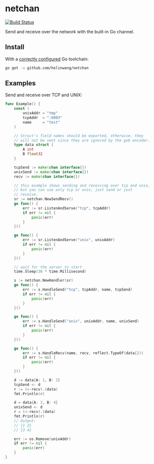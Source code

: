# netchan

[![Build Status](https://travis-ci.org/helinwang/netchan.svg?branch=master)](https://travis-ci.org/helinwang/netchan)

Send and receive over the network with the built-in Go channel.

## Install

With a [correctly configured](https://golang.org/doc/install#testing) Go toolchain:

```sh
go get -u github.com/helinwang/netchan
```

## Examples

Send and receive over TCP and UNIX:

```Go
func Example() {
	const (
		unixAddr = "tmp"
		tcpAddr  = ":8003"
		name     = "test"
	)

	// Struct's field names should be exported, otherwise, they
	// will not be sent since they are ignored by the gob encoder.
	type data struct {
		A int
		B float32
	}

	tcpSend := make(chan interface{})
	unixSend := make(chan interface{})
	recv := make(chan interface{})

	// this example shows sending and receiving over tcp and unix,
	// but you can use only tcp or unix, just send or just
	// receive.
	sr := netchan.NewSendRecv()
	go func() {
		err := sr.ListenAndServe("tcp", tcpAddr)
		if err != nil {
			panic(err)
		}
	}()

	go func() {
		err := sr.ListenAndServe("unix", unixAddr)
		if err != nil {
			panic(err)
		}
	}()

	// wait for the server to start
	time.Sleep(30 * time.Millisecond)

	s := netchan.NewHandler(sr)
	go func() {
		err := s.HandleSend("tcp", tcpAddr, name, tcpSend)
		if err != nil {
			panic(err)
		}
	}()

	go func() {
		err := s.HandleSend("unix", unixAddr, name, unixSend)
		if err != nil {
			panic(err)
		}
	}()

	go func() {
		err := s.HandleRecv(name, recv, reflect.TypeOf(data{}))
		if err != nil {
			panic(err)
		}
	}()

	d := data{A: 1, B: 2}
	tcpSend <- d
	r := (<-recv).(data)
	fmt.Println(r)

	d = data{A: 3, B: 4}
	unixSend <- d
	r = (<-recv).(data)
	fmt.Println(r)
	// Output:
	// {1 2}
	// {3 4}

	err := os.Remove(unixAddr)
	if err != nil {
		panic(err)
	}
}
```
